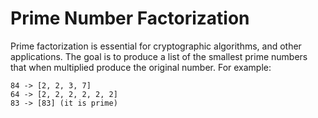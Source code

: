 # Prime Number Factorization

Prime factorization is essential for cryptographic algorithms, and other applications. The goal is to produce a list of the smallest prime numbers that when multiplied produce the original number. For example:
```
84 -> [2, 2, 3, 7]
64 -> [2, 2, 2, 2, 2, 2]
83 -> [83] (it is prime)
```